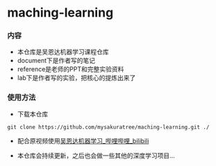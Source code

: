 # maching-learning

### 内容

- 本仓库是吴恩达机器学习课程仓库
- document下是作者写的笔记
- reference是老师的PPT和完整实验资料
- lab下是作者写的实验，把核心的提炼出来了

### 使用方法

- 下载本仓库

```
git clone https://github.com/mysakuratree/maching-learning.git ./
```

- 配合原视频使用[吴恩达机器学习_哔哩哔哩_bilibili](https://www.bilibili.com/video/BV1Pa411X76s?p=76&spm_id_from=pageDriver&vd_source=b7962f3004388097fcda467c89d21ad3)

- 本仓库会持续更新，之后也会做一些其他的深度学习项目...